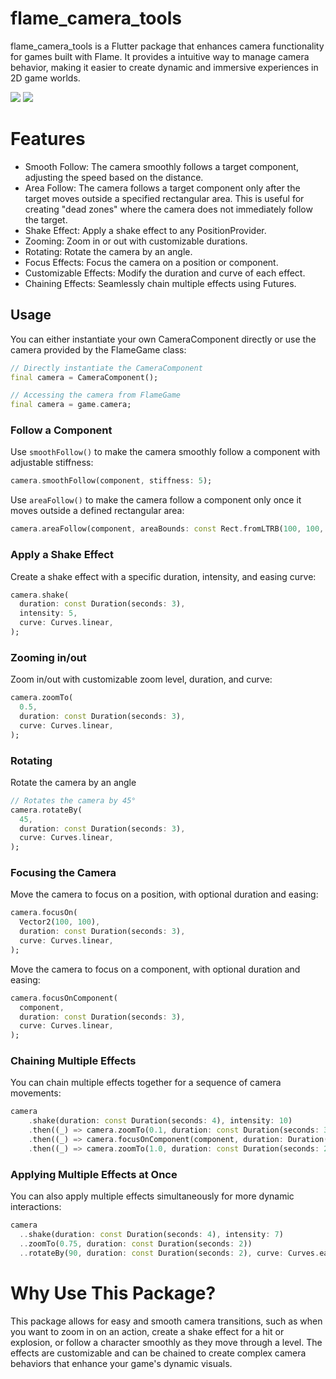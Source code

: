 # flame_camera_tools

flame_camera_tools is a Flutter package that enhances camera functionality for games built with Flame. It provides a intuitive way to manage camera behavior, making it easier to create dynamic and immersive experiences in 2D game worlds.

<a title="Pub" href="https://pub.dev/packages/flame_camera_tools" ><img src="https://img.shields.io/pub/v/flame_camera_tools.svg?style=popout" /></a>
<a title="Pub Points" href="https://pub.dev/packages/flame_camera_tools/score" ><img src="https://img.shields.io/pub/points/flame_camera_tools.svg?style=popout" /></a>

# Features
- Smooth Follow: The camera smoothly follows a target component, adjusting the speed based on the distance.
- Area Follow: The camera follows a target component only after the target moves outside a specified rectangular area. This is useful for creating "dead zones" where the camera does not immediately follow the target.
- Shake Effect: Apply a shake effect to any PositionProvider.
- Zooming: Zoom in or out with customizable durations.
- Rotating: Rotate the camera by an angle.
- Focus Effects: Focus the camera on a position or component.
- Customizable Effects: Modify the duration and curve of each effect.
- Chaining Effects: Seamlessly chain multiple effects using Futures.

## Usage

You can either instantiate your own CameraComponent directly or use the camera provided by the FlameGame class:

```dart
// Directly instantiate the CameraComponent
final camera = CameraComponent();
```

```dart
// Accessing the camera from FlameGame
final camera = game.camera;
```

### Follow a Component
Use `smoothFollow()` to make the camera smoothly follow a component with adjustable stiffness:

```dart
camera.smoothFollow(component, stiffness: 5);
```

Use `areaFollow()` to make the camera follow a component only once it moves outside a defined rectangular area:

```dart
camera.areaFollow(component, areaBounds: const Rect.fromLTRB(100, 100, 100, 100));
```
### Apply a Shake Effect
Create a shake effect with a specific duration, intensity, and easing curve:

```dart
camera.shake(
  duration: const Duration(seconds: 3),
  intensity: 5,
  curve: Curves.linear,
);
```

### Zooming in/out

Zoom in/out with customizable zoom level, duration, and curve:

```dart
camera.zoomTo(
  0.5,
  duration: const Duration(seconds: 3),
  curve: Curves.linear,
);
```

### Rotating

Rotate the camera by an angle

```dart
// Rotates the camera by 45°
camera.rotateBy(
  45,
  duration: const Duration(seconds: 3),
  curve: Curves.linear,
);
```

### Focusing the Camera

Move the camera to focus on a position, with optional duration and easing:

```dart
camera.focusOn(
  Vector2(100, 100),
  duration: const Duration(seconds: 3),
  curve: Curves.linear,
);
```

Move the camera to focus on a component, with optional duration and easing:

```dart
camera.focusOnComponent(
  component,
  duration: const Duration(seconds: 3),
  curve: Curves.linear,
);
```

### Chaining Multiple Effects
You can chain multiple effects together for a sequence of camera movements:

```dart
camera
    .shake(duration: const Duration(seconds: 4), intensity: 10)
    .then((_) => camera.zoomTo(0.1, duration: const Duration(seconds: 3)))
    .then((_) => camera.focusOnComponent(component, duration: Duration(seconds: 3)))
    .then((_) => camera.zoomTo(1.0, duration: const Duration(seconds: 2)));
```

### Applying Multiple Effects at Once
You can also apply multiple effects simultaneously for more dynamic interactions:

```dart
camera
  ..shake(duration: const Duration(seconds: 4), intensity: 7)
  ..zoomTo(0.75, duration: const Duration(seconds: 2))
  ..rotateBy(90, duration: const Duration(seconds: 2), curve: Curves.easeInOut);
```

# Why Use This Package?

This package allows for easy and smooth camera transitions, such as when you want to zoom in on an action, create a shake effect for a hit or explosion, or follow a character smoothly as they move through a level. The effects are customizable and can be chained to create complex camera behaviors that enhance your game's dynamic visuals.
